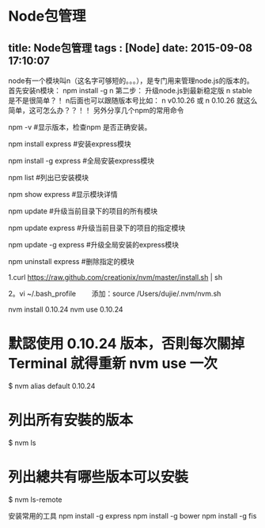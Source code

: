 ﻿# Node包管理

title: Node包管理
tags : [Node]
date: 2015-09-08 17:10:07
---

node有一个模块叫n（这名字可够短的。。。），是专门用来管理node.js的版本的。
首先安装n模块：
npm install -g n
第二步：
升级node.js到最新稳定版
n stable
是不是很简单？！
n后面也可以跟随版本号比如：
n v0.10.26
或
n 0.10.26
就这么简单，这可怎么办？？！！
另外分享几个npm的常用命令

npm -v          #显示版本，检查npm 是否正确安装。
 
npm install express   #安装express模块
 
npm install -g express  #全局安装express模块
 
npm list         #列出已安装模块
 
npm show express     #显示模块详情
 
npm update        #升级当前目录下的项目的所有模块
 
npm update express    #升级当前目录下的项目的指定模块
 
npm update -g express  #升级全局安装的express模块
 
npm uninstall express  #删除指定的模块



1.curl https://raw.github.com/creationix/nvm/master/install.sh | sh

2。vi ~/.bash_profile
　　添加：source /Users/dujie/.nvm/nvm.sh

nvm install 0.10.24
nvm use 0.10.24
# 默認使用 0.10.24 版本，否則每次關掉 Terminal 就得重新 nvm use 一次
$ nvm alias default 0.10.24

# 列出所有安裝的版本
$ nvm ls


# 列出總共有哪些版本可以安裝
$ nvm ls-remote


安装常用的工具
npm install -g express 
npm install -g bower
npm install -g fis
